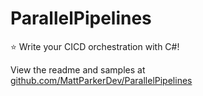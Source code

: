 # ParallelPipelines

⭐ Write your CICD orchestration with C#!

View the readme and samples at [github.com/MattParkerDev/ParallelPipelines](https://github.com/MattParkerDev/ParallelPipelines)
